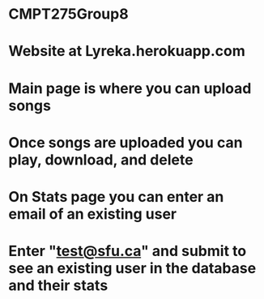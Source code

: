 # CMPT275Group8

# Website at Lyreka.herokuapp.com
# Main page is where you can upload songs
# Once songs are uploaded you can play, download, and delete
# On Stats page you can enter an email of an existing user
# Enter "test@sfu.ca" and submit to see an existing user in the database and their stats
